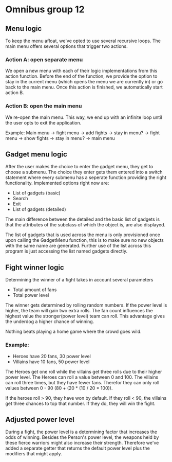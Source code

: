 # Omnibus group 12
## Menu logic
To keep the menu afloat, we've opted to use several recursive loops.
The main menu offers several options that trigger two actions.
### Action A: open separate menu
We open a new menu with each of their logic implementations from this action function. 
Before the end of the function, we provide the option to stay in the current menu (which opens the menu we are currently in) or go back to the main menu.
Once this action is finished, we automatically start action B.
### Action B: open the main menu
We re-open the main menu. This way, we end up with an infinite loop until the user opts to exit the application.

Example: Main menu -> fight menu -> add fights -> stay in menu? -> fight menu -> show fights -> stay in menu? -> main menu

## Gadget menu logic
After the user makes the choice to enter the gadget menu, they get to choose a submenu.
The choice they enter gets them entered into a switch statement where every submenu has a seperate function providing the right functionality.
Implemented options right now are:
- List of gadgets (basic)
- Search
- Exit
- List of gadgets (detailed)

The main difference between the detailed and the basic list of gadgets is that the attributes of the subclass of which the object is, are also displayed.

The list of gadgets that is used across the menu is only provisioned once upon calling the GadgetMenu function, this is to make sure no new objects with the same name are generated.
Further use of the list across this program is just accessing the list named gadgets directly.
## Fight winner logic
Determining the winner of a fight takes in account several parameters
- Total amount of fans
- Total power level

The winner gets determined by rolling random numbers.
If the power level is higher, the team will gain two extra rolls.
The fan count influences the highest value the stronger(power level) team can roll.
This advantage gives the underdog a higher chance of winning.

Nothing beats playing a home game where the crowd goes wild.

### Example:
- Heroes have 20 fans, 30 power level
- Villains have 10 fans, 50 power level

The Heroes get one roll while the villains get three rolls due to their higher power level.
The Heroes can roll a value between 0 and 100.
The villains can roll three times, but they have fewer fans. 
Therefor they can only roll values between 0 - 90 (80 + (20 * (10 / 20 * 100)).

If the heroes roll > 90, they have won by default.
If they roll < 90, the villains get three chances to top that number. If they do, they will win the fight.

## Adjusted power level
During a fight, the power level is a determining factor that increases the odds of winning. Besides the Person's power level, the weapons held by these fierce warriors might also increase their strength. Therefore we've added a separate getter that returns the default power level plus the modifiers that might apply.

